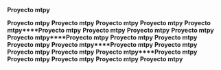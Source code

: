 **Proyecto mtpy**

**Proyecto mtpy**
**Proyecto mtpy**
**Proyecto mtpy**
**Proyecto mtpy**
**Proyecto mtpy****Proyecto mtpy**
**Proyecto mtpy**
**Proyecto mtpy**
**Proyecto mtpy**
**Proyecto mtpy****Proyecto mtpy**
**Proyecto mtpy**
**Proyecto mtpy**
**Proyecto mtpy**
**Proyecto mtpy****Proyecto mtpy**
**Proyecto mtpy**
**Proyecto mtpy**
**Proyecto mtpy**
**Proyecto mtpy****Proyecto mtpy**
**Proyecto mtpy**
**Proyecto mtpy**
**Proyecto mtpy**
**Proyecto mtpy**




